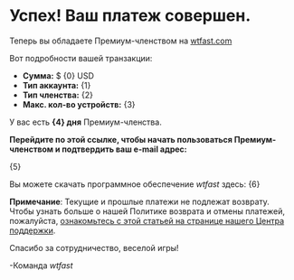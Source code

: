 ﻿# Успех! Ваш платеж совершен. 
Теперь вы обладаете Премиум-членством на [wtfast.com](https://wtfast.com)

Вот подробности вашей транзакции:

* **Сумма:** $ {0} USD
* **Тип аккаунта:** {1}
* **Тип членства:** {2}
* **Макс. кол-во устройств:** {3}

У вас есть **{4} дня** Премиум-членства.  

**Перейдите по этой ссылке, чтобы начать пользоваться Премиум-членством и подтвердить ваш e-mail адрес:**

{5}

Вы можете скачать программное обеспечение *wtfast* здесь:
{6}

**Примечание**: Текущие и прошлые платежи не подлежат возврату. Чтобы узнать больше о нашей Политике возврата и отмены платежей, пожалуйста, [ознакомьтесь с этой статьей на странице нашего Центра поддержки](https://wtfast.zendesk.com/hc/en-us/articles/210389223-Refund-and-Cancellation-Policy-).

Спасибо за сотрудничество, веселой игры!
 
-Команда *wtfast*